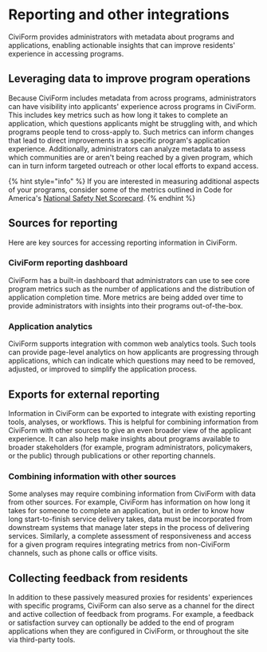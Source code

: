 # Reporting and other integrations
CiviForm provides administrators with metadata about programs and applications, enabling actionable insights that can improve residents' experience in accessing programs.

## Leveraging data to improve program operations
Because CiviForm includes metadata from across programs, administrators can have visibility into applicants' experience across programs in CiviForm. This includes key metrics such as how long it takes to complete an application, which questions applicants might be struggling with, and which programs people tend to cross-apply to. Such metrics can inform changes that lead to direct improvements in a specific program's application experience. Additionally, administrators can analyze metadata to assess which communities are or aren't being reached by a given program, which can in turn inform targeted outreach or other local efforts to expand access.

{% hint style="info" %}
If you are interested in measuring additional aspects of your programs, consider some of the metrics outlined in Code for America's [National Safety Net Scorecard](https://codeforamerica.org/programs/social-safety-net/scorecard/the-national-safety-net-scorecard/).
{% endhint %}

## Sources for reporting
Here are key sources for accessing reporting information in CiviForm.

### CiviForm reporting dashboard
CiviForm has a built-in dashboard that administrators can use to see core program metrics such as the number of applications and the distribution of application completion time. More metrics are being added over time to provide administrators with insights into their programs out-of-the-box.

### Application analytics
CiviForm supports integration with common web analytics tools. Such tools can provide page-level analytics on how applicants are progressing through applications, which can indicate which questions may need to be removed, adjusted, or improved to simplify the application process.

## Exports for external reporting
Information in CiviForm can be exported to integrate with existing reporting tools, analyses, or workflows. This is helpful for combining information from CiviForm with other sources to give an even broader view of the applicant experience. It can also help make insights about programs available to broader stakeholders (for example, program administrators, policymakers, or the public) through publications or other reporting channels.

### Combining information with other sources
Some analyses may require combining information from CiviForm with data from other sources. For example, CiviForm has information on how long it takes for someone to complete an application, but in order to know how long start-to-finish service delivery takes, data must be incorporated from downstream systems that manage later steps in the process of delivering services. Similarly, a complete assessment of responsiveness and access for a given program requires integrating metrics from non-CiviForm channels, such as phone calls or office visits.

## Collecting feedback from residents
In addition to these passively measured proxies for residents' experiences with specific programs, CiviForm can also serve as a channel for the direct and active collection of feedback from programs. For example, a feedback or satisfaction survey can optionally be added to the end of program applications when they are configured in CiviForm, or throughout the site via third-party tools.
